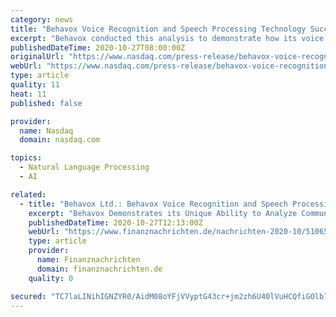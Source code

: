 ```yaml
---
category: news
title: "Behavox Voice Recognition and Speech Processing Technology Successfully Interprets 50-Year-Old Apollo 11 Space Tapes"
excerpt: "Behavox conducted this analysis to demonstrate how its voice recognition and speech processing solutions are suited to seamlessly analyze any communications data, regardless of how poor, grainy or muffled their quality. In doing so, Behavox was able to ..."
publishedDateTime: 2020-10-27T08:00:00Z
originalUrl: "https://www.nasdaq.com/press-release/behavox-voice-recognition-and-speech-processing-technology-successfully-interprets-50"
webUrl: "https://www.nasdaq.com/press-release/behavox-voice-recognition-and-speech-processing-technology-successfully-interprets-50"
type: article
quality: 11
heat: 11
published: false

provider:
  name: Nasdaq
  domain: nasdaq.com

topics:
  - Natural Language Processing
  - AI

related:
  - title: "Behavox Ltd.: Behavox Voice Recognition and Speech Processing Technology Successfully Interprets 50-Year-Old Apollo 11 Space Tapes"
    excerpt: "Behavox Demonstrates its Unique Ability to Analyze Communications Data No Matter the Quality Behavox, the world's only AI-based data operating platform used by firms to catch misconduct before it"
    publishedDateTime: 2020-10-27T12:13:00Z
    webUrl: "https://www.finanznachrichten.de/nachrichten-2020-10/51065532-behavox-ltd-behavox-voice-recognition-and-speech-processing-technology-successfully-interprets-50-year-old-apollo-11-space-tapes-004.htm"
    type: article
    provider:
      name: Finanznachrichten
      domain: finanznachrichten.de
    quality: 0

secured: "TC7laLINihIGNZYR0/AidM08oYFjVVyptG43cr+jm2zh6U40lVuHCQfiGOlb7N9g2uXS68UA/I+XY+khV6/bSqfm+LmEkWCaDmcgC+bCyHT9ymGEGPz3G1jpX9NiY5njEUre2Mr47o3YlubUH+SwDUoYGQISnzCi+eB6u5mGjNyuZnrtxzOm4T3/6u1k7u4Z0gtwBL90yww5AXgj/7VZzWWv+nN2eo1xuDc2K25EEPVccqcRmFqDq2Nn4HKUgqB1pDu+2UOJaik+EeEiNRZaGzGOXZCQ0l5lEc5RFeTXJD6B4DGH60dZuF7gzCl71hBC5VFr+NY1wzGsro73A5Olr63KXXB87BgkOP99RVQIGDM=;JDexuFogjfKYnnM0KI0Mvw=="
---
```


